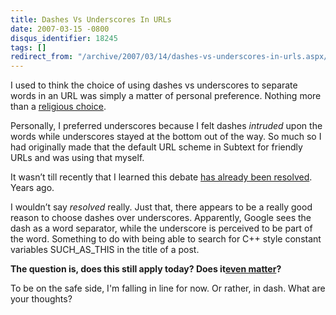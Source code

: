 ```yaml
---
title: Dashes Vs Underscores In URLs
date: 2007-03-15 -0800
disqus_identifier: 18245
tags: []
redirect_from: "/archive/2007/03/14/dashes-vs-underscores-in-urls.aspx/"
---
```


I used to think the choice of using dashes vs underscores to separate
words in an URL was simply a matter of personal preference. Nothing more
than a [religious
choice](http://www.codinghorror.com/blog/archives/000699.html "Religious Choice").

Personally, I preferred underscores because I felt dashes *intruded*
upon the words while underscores stayed at the bottom out of the way. So
much so I had originally made that the default URL scheme in Subtext for
friendly URLs and was using that myself.

It wasn’t till recently that I learned this debate [has already been
resolved](http://www.mattcutts.com/blog/dashes-vs-underscores/ "Dashes vs Underscores").
Years ago.

I wouldn’t say *resolved* really. Just that, there appears to be a
really good reason to choose dashes over underscores. Apparently, Google
sees the dash as a word separator, while the underscore is perceived to
be part of the word. Something to do with being able to search for C++
style constant variables SUCH\_AS\_THIS in the title of a post.

**The question is, does this still apply today? Does it**[**even
matter**](http://www.simoncox.com/mt3/2006/06/dashes_vs_underscores.php "Does it matter")**?**

To be on the safe side, I'm falling in line for now. Or rather, in dash.
What are your thoughts?

